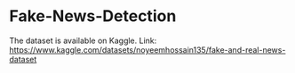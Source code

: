 # Fake-News-Detection


The dataset is available on Kaggle. Link: https://www.kaggle.com/datasets/noyeemhossain135/fake-and-real-news-dataset  

